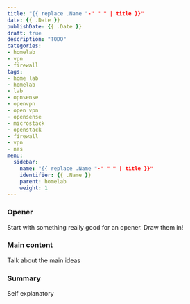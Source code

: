 ```yaml
---
title: "{{ replace .Name "-" " " | title }}"
date: {{ .Date }}
publishDate: {{ .Date }}
draft: true
description: "TODO"
categories:
- homelab
- vpn
- firewall
tags:
- home lab
- homelab
- lab
- opnsense
- openvpn
- open vpn
- opensense
- microstack
- openstack
- firewall
- vpn
- nas
menu:
  sidebar:
    name: "{{ replace .Name "-" " " | title }}"
    identifier: {{ .Name }}
    parent: homelab
    weight: 1
---
```


### Opener
Start with something really good for an opener. Draw them in!

### Main content
Talk about the main ideas

### Summary
Self explanatory
